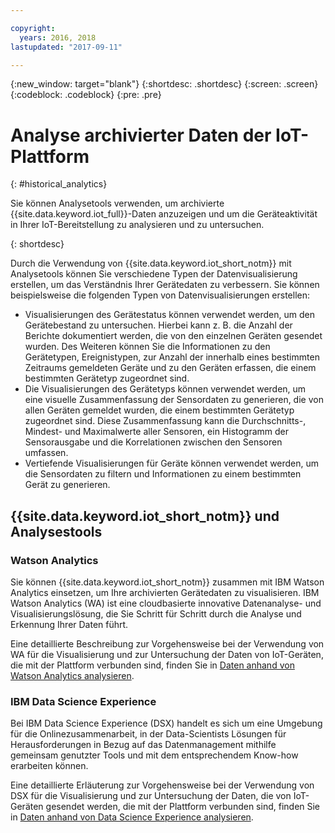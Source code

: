 ```yaml
---

copyright:
  years: 2016, 2018
lastupdated: "2017-09-11"

---
```


{:new_window: target="blank"}
{:shortdesc: .shortdesc}
{:screen: .screen}
{:codeblock: .codeblock}
{:pre: .pre}


# Analyse archivierter Daten der IoT-Plattform
{: #historical_analytics}  

Sie können Analysetools verwenden, um archivierte {{site.data.keyword.iot_full}}-Daten anzuzeigen und um die Geräteaktivität in Ihrer IoT-Bereitstellung zu analysieren und zu untersuchen.

{: shortdesc}

Durch die Verwendung von {{site.data.keyword.iot_short_notm}} mit Analysetools können Sie verschiedene Typen der Datenvisualisierung erstellen, um das Verständnis Ihrer Gerätedaten zu verbessern. Sie können beispielsweise die folgenden Typen von Datenvisualisierungen erstellen:

 - Visualisierungen des Gerätestatus können verwendet werden, um den Gerätebestand zu untersuchen. Hierbei kann z. B. die Anzahl der Berichte dokumentiert werden, die von den einzelnen Geräten gesendet wurden. Des Weiteren können Sie die Informationen zu den Gerätetypen, Ereignistypen, zur Anzahl der innerhalb eines bestimmten Zeitraums gemeldeten Geräte und zu den Geräten erfassen, die einem bestimmten Gerätetyp zugeordnet sind.
 - Die Visualisierungen des Gerätetyps können verwendet werden, um eine visuelle Zusammenfassung der Sensordaten zu generieren, die von allen Geräten gemeldet wurden, die einem bestimmten Gerätetyp zugeordnet sind. Diese Zusammenfassung kann die Durchschnitts-, Mindest- und Maximalwerte aller Sensoren, ein Histogramm der Sensorausgabe und die Korrelationen zwischen den Sensoren umfassen.
 - Vertiefende Visualisierungen für Geräte können verwendet werden, um die Sensordaten zu filtern und Informationen zu einem bestimmten Gerät zu generieren.

## {{site.data.keyword.iot_short_notm}} und Analysestools

### Watson Analytics

Sie können {{site.data.keyword.iot_short_notm}} zusammen mit IBM Watson Analytics einsetzen, um Ihre archivierten Gerätedaten zu visualisieren. IBM Watson Analytics (WA) ist eine cloudbasierte innovative Datenanalyse- und Visualisierungslösung, die Sie Schritt für Schritt durch die Analyse und Erkennung Ihrer Daten führt.
 
Eine detaillierte Beschreibung zur Vorgehensweise bei der Verwendung von WA für die Visualisierung und zur Untersuchung der Daten von IoT-Geräten, die mit der Plattform verbunden sind, finden Sie in [Daten anhand von Watson Analytics analysieren](analyzing_with_WA.html).
 
### IBM Data Science Experience

Bei IBM Data Science Experience (DSX) handelt es sich um eine Umgebung für die Onlinezusammenarbeit, in der Data-Scientists Lösungen für Herausforderungen in Bezug auf das Datenmanagement mithilfe gemeinsam genutzter Tools und mit dem entsprechendem Know-how erarbeiten können. 

Eine detaillierte Erläuterung zur Vorgehensweise bei der Verwendung von DSX für die Visualisierung und zur Untersuchung der Daten, die von IoT-Geräten gesendet werden, die mit der Plattform verbunden sind, finden Sie in [Daten anhand von Data Science Experience analysieren](analyzing_with_DSX.html).
